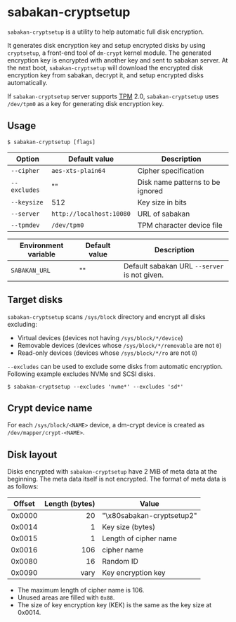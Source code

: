 sabakan-cryptsetup
==================

`sabakan-cryptsetup` is a utility to help automatic full disk encryption.

It generates disk encryption key and setup encrypted disks by using `cryptsetup`,
a front-end tool of `dm-crypt` kernel module.
The generated encryption key is encrypted with another key and sent to sabakan server.
At the next boot, `sabakan-cryptsetup` will download the encrypted disk encryption key
from sabakan, decrypt it, and setup encrypted disks automatically.

If `sabakan-cryptsetup` server supports [TPM] 2.0, `sabakan-cryptsetup` uses `/dev/tpm0`
as a key for generating disk encryption key.

Usage
-----

```console
$ sabakan-cryptsetup [flags]
```

| Option       | Default value            | Description                      |
| ------------ | ------------------------ | -------------------------------- |
| `--cipher`   | `aes-xts-plain64`        | Cipher specification             |
| `--excludes` | ""                       | Disk name patterns to be ignored |
| `--keysize`  | 512                      | Key size in bits                 |
| `--server`   | `http://localhost:10080` | URL of sabakan                   |
| `--tpmdev`   | `/dev/tpm0`              | TPM character device file        |

| Environment variable | Default value | Description                                  |
| -------------------- | ------------- | -------------------------------------------- |
| `SABAKAN_URL`        | ""            | Default sabakan URL `--server` is not given. |

Target disks
------------

`sabakan-cryptsetup` scans `/sys/block` directory and encrypt all disks excluding:

* Virtual devices (devices not having `/sys/block/*/device`)
* Removable devices (devices whose `/sys/block/*/removable` are not `0`)
* Read-only devices (devices whose `/sys/block/*/ro` are not `0`)

`--excludes` can be used to exclude some disks from automatic encryption.
Following example excludes NVMe snd SCSI disks.

```console
$ sabakan-cryptsetup --excludes 'nvme*' --excludes 'sd*'
```

Crypt device name
-----------------

For each `/sys/block/<NAME>` device, a dm-crypt device is created as `/dev/mapper/crypt-<NAME>`.

Disk layout
-----------

Disks encrypted with `sabakan-cryptsetup` have 2 MiB of meta data at the beginning.
The meta data itself is not encrypted.  The format of meta data is as follows:

| Offset | Length (bytes) | Value                     |
| ------ | -------------: | ------------------------- |
| 0x0000 |             20 | "\x80sabakan-cryptsetup2" |
| 0x0014 |              1 | Key size (bytes)          |
| 0x0015 |              1 | Length of cipher name     |
| 0x0016 |            106 | cipher name               |
| 0x0080 |             16 | Random ID                 |
| 0x0090 |           vary | Key encryption key        |

* The maximum length of cipher name is 106.
* Unused areas are filled with `0x88`.
* The size of key encryption key (KEK) is the same as the key size at 0x0014.

[TPM]: https://en.wikipedia.org/wiki/Trusted_Computing
